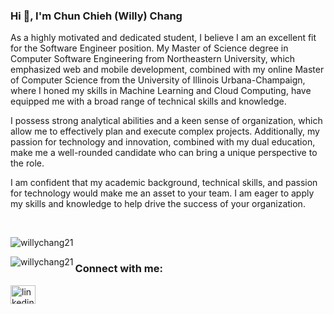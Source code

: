 <h3 align="left">Hi 👋, I'm Chun Chieh (Willy) Chang</h3>
As a highly motivated and dedicated student, I believe I am an excellent fit for the Software Engineer position. My Master of Science degree in Computer Software Engineering from Northeastern University, which emphasized web and mobile development, combined with my online Master of Computer Science from the University of Illinois Urbana-Champaign, where I honed my skills in Machine Learning and Cloud Computing, have equipped me with a broad range of technical skills and knowledge.

I possess strong analytical abilities and a keen sense of organization, which allow me to effectively plan and execute complex projects. Additionally, my passion for technology and innovation, combined with my dual education, make me a well-rounded candidate who can bring a unique perspective to the role.

I am confident that my academic background, technical skills, and passion for technology would make me an asset to your team. I am eager to apply my skills and knowledge to help drive the success of your organization.

<br>

<p align="left"> <img src="https://komarev.com/ghpvc/?username=willychang21&label=Profile%20views&color=0e75b6&style=flat" alt="willychang21" /> </p>

<p><img align="left" src="https://github-readme-stats.vercel.app/api/top-langs?username=willychang21&show_icons=true&locale=en&layout=compact" alt="willychang21" /></p>

<h3 align="left">Connect with me:</h3>
<p align="left">
<a href="https://linkedin.com/in/chun-chieh-chang-127805174" target="blank"><img align="center" src="https://raw.githubusercontent.com/rahuldkjain/github-profile-readme-generator/master/src/images/icons/Social/linked-in-alt.svg" alt="linkedin.com/in/chun-chieh-chang-127805174" height="30" width="40" /></a>
</p>


